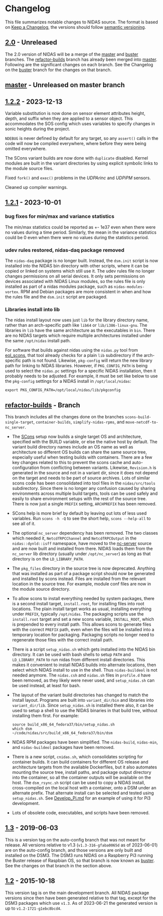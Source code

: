 # Changelog

This file summarizes notable changes to NIDAS source.  The format is based on
[Keep a Changelog], the versions should follow [semantic versioning].

## [2.0] - Unreleased

The 2.0 version of NIDAS will be a merge of the [master] and [buster]
branches.  The [refactor-builds] branch has already been merged into [master].
Following are the significant changes on each branch.  See the Changelog on
the [buster] branch for the changes on that branch.

## [master] - Unreleased on master branch

## [1.2.2] - 2023-12-13

Variable substitution is now done on sensor element attributes height, depth,
and suffix when they are applied to a sensor object.  This accommodates the
SOS config which uses variables to specify changes in sonic heights during the
project.

`NDEBUG` is never defined by default for any target, so any `assert()` calls
in the code will now be compiled everywhere, where before they were being
omitted everywhere.

The SCons variant builds are now done with `duplicate` disabled.  Kernel
modules are built in the variant directories by using explicit symbolic links
to the module source files.

Fixed `fork()` and `exec()` problems in the _UDPArinc_ and _UDPiPM_ sensors.

Cleaned up compiler warnings.

## [1.2.1] - 2023-10-01

### bug fixes for min/max and variance statistics

The min/max statistics could be reported as +- 1e37 even when there were no
values during a time period.  Similarly, the mean in the variance statistics
could be 0 even when there were no values during the statistics period.

### udev rules restored, nidas-daq package removed

The `nidas-daq` package is no longer built.  Instead, the `dsm.init` script is
now installed into the NIDAS bin directory with other scripts, where it can be
copied or linked on systems which still use it.  The udev rules file no longer
changes permissions on all serial devices.  It only sets permissions on
devices associated with NIDAS Linux modules, so the rules file is only
installed as part of a nidas modules package, such as `nidas-modules-vortex`.
RPM and Debian packages are more consistent in when and how the rules file and
the `dsm.init` script are packaged.

### Libraries install into lib

The nidas install layout now uses just `lib` for the library directory name,
rather than an arch-specific path like `lib64` or `lib/i386-linux-gnu`.  The
libraries in `lib` have the same architecture as the executables in `bin`.
There are no NIDAS targets which require multiple architectures installed
under the same `/opt/nidas` install path.

For software that builds against nidas using the `nidas.py` tool from
[eol_scons](https://github.com/NCAR/eol_scons), that tool already checks for a
plain `lib` subdirectory if the arch-specific path is not found.  Likewise,
`pkg-config` will return the new library path for linking to NIDAS libraries.
However, if `PKG_CONFIG_PATH` is being used to select the `nidas.pc` settings
for a specific NIDAS installation, then it probably needs to be adjusted.  For
example, it must be set like below to use the `pkg-config` settings for a NIDAS
install in `/opt/local/nidas`:

```plain
export PKG_CONFIG_PATH=/opt/local/nidas/lib/pkgconfig
```

## [refactor-builds] - Branch

This branch includes all the changes done on the branches
`scons-build-single-target`, `container-builds`, `simplify-nidas-rpms`, and
`move-netcdf-to-nc_server`.

- The [SCons](https://www.scons.org/) setup now builds a single target OS and
  architecture, specified with the BUILD variable, or else the native host by
  default.  The variant build directory names include an OS name as well as
  architecture so different OS builds can share the same source tree,
  especially useful when testing builds with containers.  There are a few key
  changes related to this to prevent the scons cache and auto-configuration
  from conflicting between variants.  Likewise, `Revision.h` is generated in
  the source and not in a variant dir, since it does not depend on the target
  and needs to be part of source archives. Lots of similar scons code has been
  consolidated into tool files in the `nidas/src/tools` subdirectory.  Since
  there is no longer any confusion caused by sharing environments across
  multiple build targets, tools can be used safely and easily to share
  environment setups with the rest of the source tree.  There is now just a
  single `PREFIX` setting, `ARCHPREFIX` has been removed.

- SCons help is more brief by default by leaving out lots of less used
  variables.  Run `scons -h -Q` to see the short help, `scons --help-all` to see
  all of it.

- The optional `nc_server` dependency has been removed.  The two classes which
  needed it, `NetcdfRPCChannel` and `NetcdfRPCOutput` in the
  `nidas::dynld::isff` namespace, have moved to the
  [nc-server](https://github.com/ncareol/nc-server) source and are now built
  and installed from there.  NIDAS loads them from the `nc_server` lib
  directory (usually under `/opt/nc_server`) as long as that directory is on
  the `LD_LIBRARY_PATH`.

- The `pkg_files` directory in the source tree is now deprecated.  Anything
  that was installed as part of a package script should now be generated and
  installed by scons instead.  Files are installed from the relevant location
  in the source tree.  For example, module conf files are now in the module
  source directory.

- To allow scons to install everything needed by system packages, there is a
  second install target, `install.root`, for installing files into root
  locations.  The plain install target works as usual, installing everything
  under `PREFIX`, typically `/opt/nidas`.  The packaging scripts use the
  `install.root` target and set a new scons variable, `INSTALL_ROOT`, which is
  prepended to every install path.  This allows scons to generate files with
  the correct `PREFIX` path, even when the files will be installed into a
  temporary location for packaging.  Packaging scripts no longer need to
  regenerate those files with the correct install path.

- There is a script `setup_nidas.sh` which gets installed into the NIDAS bin
  directory.  It can be used with bash shells to setup `PATH` and
  `LD_LIBRARY_PATH` to run nidas from different install directories.  This
  makes it convenient to install NIDAS builds into alternate locations, then
  select which NIDAS install to use in the shell.  Thus `nidas-buildeol` is
  not needed anymore.  The `nidas.csh` and `nidas.sh` files in `profile.d`
  have been removed, as they likely were never used, and `setup_nidas.sh` can
  be used instead, at least for bash.

- The layout of the variant build directories has changed to match the install
  layout.  Programs are built into `variant_dir/bin` and libraries into
  `variant_dir/lib`.  Since `setup_nidas.sh` is installed there also, it can
  be used to setup a shell to use the NIDAS binaries in that build tree,
  without installing them first.  For example:

  ```plain
  source build_x86_64_fedora37/bin/setup_nidas.sh
  which dsm
  ~/code/nidas/src/build_x86_64_fedora37/bin/dsm
  ```

- NIDAS RPM packages have been simplified.  The `nidas-build`, `nidas-min`,
  and `nidas-buildeol` packages have been removed.

- There is a new script, `cnidas.sh`, which consolidates scripting for
  container builds.  It can build containers for different OS release and
  architecture targets from the available Dockerfiles, but it also automates
  mounting the source tree, install paths, and package output directory into
  the container, so all the container outputs will be available on the host.
  The `dsm_rsync.sh` script can be used to copy a NIDAS install,
  cross-compiled on the local host with a container, onto a DSM under an
  alternate prefix.  That alternate install can be selected and tested using
  `setup_nidas.sh`.  See
  [Develop_Pi.md](https://github.com/ncareol/nidas/blob/buster/Develop_Pi.md)
  for an example of using it for Pi3 development.

- Lots of obsolete code, executables, and scripts have been removed.

## [1.3] - 2019-06-03

This is a version tag on the auto-config branch that was not meant for
release.  All versions relative to v1.3 (`v1.3-316-gfaba0065d` as of
2023-06-01) are on the auto-config branch, and those versions are only built
and installed on the DSM3.  The DSM3 runs NIDAS on a Raspberry Pi3 running the
Buster release of Raspbian OS, so that branch is now known as [buster].  See
the changes on that branch in the section above.

## [1.2] - 2015-10-18

This version tag is on the main development branch.  All NIDAS package
versions since then have been generated relative to that tag, except for the
DSM3 packages which use `v1.3`.  As of 2023-06-21 the generated version is up
to `v1.2-1721-g1ebc8bcd4`.

<!-- Links -->
[keep a changelog]: https://keepachangelog.com/en/1.0.0/
[semantic versioning]: https://semver.org/spec/v2.0.0.html

<!-- Versions -->
[master]: https://github.com/ncareol/nidas
[buster]: https://github.com/ncareol/nidas/tree/buster
[refactor-builds]: https://github.com/ncareol/nidas/tree/refactor-builds
[2.0]: https://github.com/ncareol/nidas/compare/master
[1.3]: https://github.com/ncareol/nidas/compare/master...v1.3
[1.2.2]: https://github.com/ncareol/nidas/releases/tag/v1.2.2
[1.2.1]: https://github.com/ncareol/nidas/releases/tag/v1.2.1
[1.2]: https://github.com/ncareol/nidas/releases/tag/v1.2
